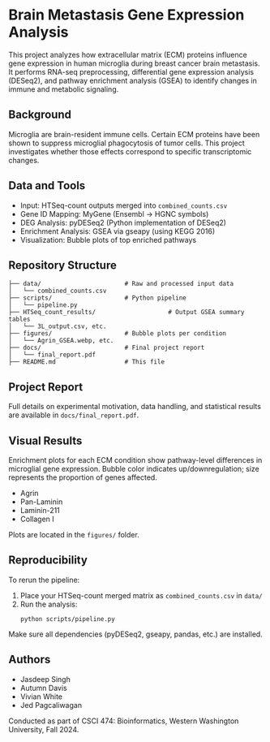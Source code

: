# Brain Metastasis Gene Expression Analysis

This project analyzes how extracellular matrix (ECM) proteins influence gene expression in human microglia during breast cancer brain metastasis. It performs RNA-seq preprocessing, differential gene expression analysis (DESeq2), and pathway enrichment analysis (GSEA) to identify changes in immune and metabolic signaling.

## Background

Microglia are brain-resident immune cells. Certain ECM proteins have been shown to suppress microglial phagocytosis of tumor cells. This project investigates whether those effects correspond to specific transcriptomic changes.

## Data and Tools

- Input: HTSeq-count outputs merged into `combined_counts.csv`
- Gene ID Mapping: MyGene (Ensembl → HGNC symbols)
- DEG Analysis: pyDESeq2 (Python implementation of DESeq2)
- Enrichment Analysis: GSEA via gseapy (using KEGG 2016)
- Visualization: Bubble plots of top enriched pathways

## Repository Structure

```
├── data/                       # Raw and processed input data
│   └── combined_counts.csv
├── scripts/                    # Python pipeline
│   └── pipeline.py
├── HTSeq_count_results/                    # Output GSEA summary tables
│   └── 3L_output.csv, etc.
├── figures/                    # Bubble plots per condition
│   └── Agrin_GSEA.webp, etc.
├── docs/                       # Final project report
│   └── final_report.pdf
├── README.md                   # This file
```

## Project Report

Full details on experimental motivation, data handling, and statistical results are available in `docs/final_report.pdf`.

## Visual Results

Enrichment plots for each ECM condition show pathway-level differences in microglial gene expression. Bubble color indicates up/downregulation; size represents the proportion of genes affected.

- Agrin
- Pan-Laminin
- Laminin-211
- Collagen I

Plots are located in the `figures/` folder.

## Reproducibility

To rerun the pipeline:

1. Place your HTSeq-count merged matrix as `combined_counts.csv` in `data/`
2. Run the analysis:
   ```
   python scripts/pipeline.py
   ```

Make sure all dependencies (pyDESeq2, gseapy, pandas, etc.) are installed.

## Authors

- Jasdeep Singh
- Autumn Davis
- Vivian White
- Jed Pagcaliwagan

Conducted as part of CSCI 474: Bioinformatics, Western Washington University, Fall 2024.


